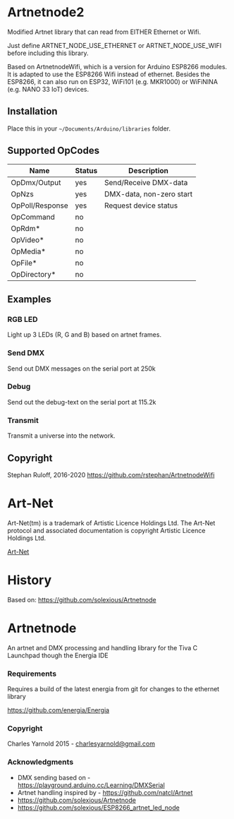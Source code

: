 # Artnetnode2

Modified Artnet library that can read from EITHER Ethernet or Wifi.

Just define ARTNET_NODE_USE_ETHERNET or ARTNET_NODE_USE_WIFI before including this library.

Based on ArtnetnodeWifi, which is a version for Arduino ESP8266 modules. It is adapted to use the ESP8266 Wifi instead of ethernet.
Besides the ESP8266, it can also run on ESP32, WiFi101 (e.g. MKR1000) or WiFiNINA (e.g. NANO 33 IoT) devices.

## Installation

Place this in your `~/Documents/Arduino/libraries` folder.

## Supported OpCodes

|Name           | Status | Description
|---------------|--------|--------------------------|
|OpDmx/Output   | yes    | Send/Receive DMX-data    |
|OpNzs          | yes    | DMX-data, non-zero start |
|OpPoll/Response| yes    | Request device status    |
|OpCommand      | no     | |
|OpRdm*         | no     | |
|OpVideo*       | no     | |
|OpMedia*       | no     | |
|OpFile*        | no     | |
|OpDirectory*   | no     | |


## Examples

### RGB LED

Light up 3 LEDs (R, G and B) based on artnet frames.

### Send DMX

Send out DMX messages on the serial port at 250k

### Debug

Send out the debug-text on the serial port at 115.2k

### Transmit

Transmit a universe into the network.

## Copyright
Stephan Ruloff, 2016-2020
https://github.com/rstephan/ArtnetnodeWifi

# Art-Net

Art-Net(tm) is a trademark of Artistic Licence Holdings Ltd. The Art-Net protocol and associated documentation is copyright Artistic Licence Holdings Ltd.

[Art-Net](http://www.artisticlicence.com/WebSiteMaster/User%20Guides/art-net.pdf)

# History

Based on: https://github.com/solexious/Artnetnode

# Artnetnode
An artnet and DMX processing and handling library for the Tiva C Launchpad though the Energia IDE

### Requirements
Requires a build of the latest energia from git for changes to the ethernet library

https://github.com/energia/Energia

### Copyright
Charles Yarnold 2015 - charlesyarnold@gmail.com

### Acknowledgments
* DMX sending based on - https://playground.arduino.cc/Learning/DMXSerial
* Artnet handling inspired by - https://github.com/natcl/Artnet
* https://github.com/solexious/Artnetnode
* https://github.com/solexious/ESP8266_artnet_led_node
